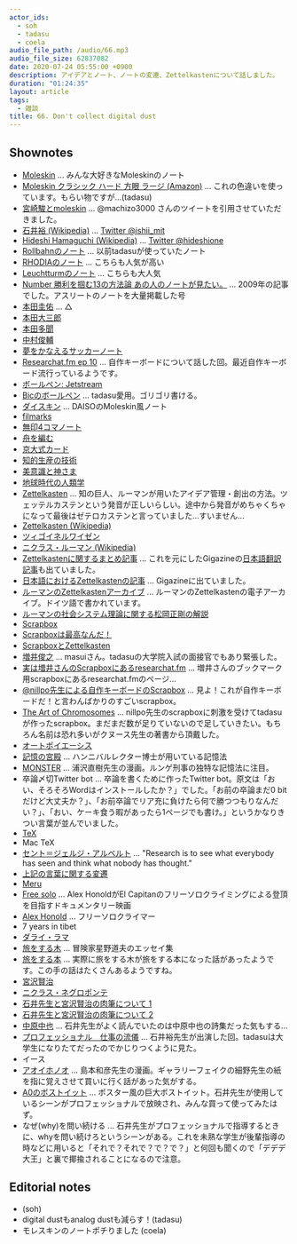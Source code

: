 ```yaml
---
actor_ids:
  - soh
  - tadasu
  - coela
audio_file_path: /audio/66.mp3
audio_file_size: 62837082
date: 2020-07-24 05:55:00 +0900
description: アイデアとノート、ノートの変遷、Zettelkastenについて話しました。
duration: "01:24:35"
layout: article
tags:
  - 雑談
title: 66. Don't collect digital dust
---
```


## Shownotes

- [Moleskin](https://us.moleskine.com/en/) ... みんな大好きなMoleskinのノート
- [Moleskin クラシック ハード 方眼 ラージ (Amazon)](https://www.amazon.co.jp/dp/B00NS9YDNK/?tag=researchatf04-22) ... これの色違いを使っています。もらい物ですが...(tadasu)
- [宮崎駿とmoleskin](https://twitter.com/machizo3000/status/797820597552021504) ... @machizo3000 さんのツイートを引用させていただきました。
- [石井裕 (Wikipedia)](https://ja.wikipedia.org/wiki/%E7%9F%B3%E4%BA%95%E8%A3%95_(%E3%82%B3%E3%83%B3%E3%83%94%E3%83%A5%E3%83%BC%E3%82%BF%E3%83%BC%E7%A0%94%E7%A9%B6%E8%80%85)) ... [Twitter @ishii_mit](https://twitter.com/ishii_mit)
- [Hideshi Hamaguchi (Wikipedia)](https://en.wikipedia.org/wiki/Hideshi_Hamaguchi) ... [Twitter @hideshione](https://twitter.com/hideshione)
- [Rollbahnのノート](https://www.amazon.co.jp/dp/B007B8N2YA/?tag=researchatf04-22) ... 以前tadasuが使っていたノート
- [RHODIAのノート](https://www.amazon.co.jp/dp/B00JO1IFLW/?tag=researchatf04-22) ... こちらも人気が高い
- [Leuchtturmのノート](https://www.amazon.co.jp/dp/B002TSIMW4/?tag=researchatf04-22) ... こちらも大人気
- [Number 勝利を掴む13の方法論 あの人のノートが見たい。](https://number.bunshun.jp/articles/-/247) ... 2009年の記事でした。アスリートのノートを大量掲載した号
- [本田圭佑](https://ja.wikipedia.org/wiki/%E6%9C%AC%E7%94%B0%E5%9C%AD%E4%BD%91) ... △
- [本田大三郎](https://ja.wikipedia.org/wiki/%E6%9C%AC%E7%94%B0%E5%A4%A7%E4%B8%89%E9%83%8E)
- [本田多聞](https://ja.wikipedia.org/wiki/%E6%9C%AC%E7%94%B0%E5%A4%9A%E8%81%9E)
- [中村俊輔](https://ja.wikipedia.org/wiki/%E4%B8%AD%E6%9D%91%E4%BF%8A%E8%BC%94)
- [夢をかなえるサッカーノート](https://www.amazon.co.jp/dp/4163717404/?tag=researchatf04-22)
- [Researchat.fm ep 10](https://researchat.fm/episode/10) ... 自作キーボードについて話した回。最近自作キーボード流行っているようです。
- [ボールペン: Jetstream](https://www.amazon.co.jp/dp/B001C09BS4/?tag=researchatf04-22)
- [Bicのボールペン](https://www.amazon.co.jp/dp/B004NNKJQA/?tag=researchatf04-22) ... tadasu愛用。ゴリゴリ書ける。
- [ダイスキン](https://kurashi-no.jp/I0027512) ... DAISOのMoleskin風ノート
- [filmarks](https://filmarks.com/)
- [無印4コマノート](https://www.muji.com/jp/ja/store/cmdty/detail/4550182109900)
- [舟を編む](https://www.amazon.co.jp/dp/B00GCHGF72/?tag=researchatf04-22)
- [京大式カード](https://www.amazon.co.jp/dp/B003FGLVPO/?tag=researchatf04-22)
- [知的生産の技術](https://www.amazon.co.jp/dp/B014R3S71E/?tag=researchatf04-22)
- [美意識と神さま](https://www.amazon.co.jp/dp/4122011914/?tag=researchatf04-22)
- [地球時代の人類学](https://www.amazon.co.jp/dp/B000J7HWQY/?tag=researchatf04-22)
- [Zettelkasten](https://zettelkasten.de/) ... 知の巨人、ルーマンが用いたアイデア管理・創出の方法。ツェッテルカステンという発音が正しいらしい。途中から発音がめちゃくちゃになって最後はゼテロカステンと言っていました...すいません...
- [Zettelkasten (Wikipedia)](https://en.wikipedia.org/wiki/Zettelkasten)
- [ツィゴイネルワイゼン](https://www.amazon.co.jp/dp/B00W20F5OM/?tag=researchatf04-22)
- [ニクラス・ルーマン (Wikipedia)](https://ja.wikipedia.org/wiki/%E3%83%8B%E3%82%AF%E3%83%A9%E3%82%B9%E3%83%BB%E3%83%AB%E3%83%BC%E3%83%9E%E3%83%B3) 
- [Zettelkastenに関するまとめ記事](https://writingcooperative.com/zettelkasten-how-one-german-scholar-was-so-freakishly-productive-997e4e0ca125) ... これを元にしたGigazineの[日本語翻訳記事](https://gigazine.net/news/20200604-zettelkasten-note/)も出ていました。
- [日本語におけるZettelkastenの記事](https://gigazine.net/news/20200604-zettelkasten-note/) ... Gigazineに出ていました。
- [ルーマンのZettelkastenアーカイブ](https://niklas-luhmann-archiv.de/bestand/zettelkasten/inhaltsuebersicht) ... ルーマンのZettelkastenの電子アーカイブ。ドイツ語で書かれています。
- [ルーマンの社会システム理論に関する松岡正剛の解説](https://1000ya.isis.ne.jp/1349.html)
- [Scrapbox](https://scrapbox.io)
- [Scrapboxは最高なんだ！](https://scrapbox.io/masui/Scrapbook)
- [ScrapboxとZettelkasten](https://forum.zettelkasten.de/discussion/895/using-scrapbox-as-a-zettel-notes-archive)
- [増井俊之](https://scrapbox.io/masui/) ... masuiさん。tadasuの大学院入試の面接官でもあり緊張した。
- [実は増井さんのScrapboxにあるresearchat.fm](https://scrapbox.io/masui-bookmarks/Researchat.fm) ... 増井さんのブックマーク用scrapboxにあるresearchat.fmのページ...
- [@nillpo先生による自作キーボードのScrapbox](https://scrapbox.io/MECHKEYS/) ... 見よ！これが自作キーボードだ！と言わんばかりのすごいscrapbox。
- [The Art of Chromosomes](https://scrapbox.io/chromosome/) ... nillpo先生のscrapboxに刺激を受けてtadasuが作ったscrapbox。まだまだ数が足りていないので足していきたい。もちろん名前は恐れ多いがクヌース先生の著書から頂戴した。
- [オートポイエーシス](https://ja.wikipedia.org/wiki/%E3%82%AA%E3%83%BC%E3%83%88%E3%83%9D%E3%82%A4%E3%82%A8%E3%83%BC%E3%82%B7%E3%82%B9)
- [記憶の宮殿](https://lifehacking.jp/2008/09/creating-a-memory-palace/) ... ハンニバルレクター博士が用いている記憶法
- [MONSTER](https://www.amazon.co.jp/dp/4091809049/?tag=researchatf04-22) ... 浦沢直樹先生の漫画。ルンゲ刑事の独特な記憶法に注目。
- 卒論〆切Twitter bot ... 卒論を書くために作ったTwitter bot。原文は「おい、そろそろWordはインストールしたか？」でした。「お前の卒論まだ0 bitだけど大丈夫か？」、「お前卒論でリア充に負けたら何で勝つつもりなんだい？」、「おい、ケーキ食う暇があったら1ページでも書け。」というかなりきつい言葉が並んでいました。
- [TeX](https://en.wikipedia.org/wiki/TeX)
- Mac TeX
- [セント＝ジェルジ・アルベルト](https://ja.wikipedia.org/wiki/%E3%82%BB%E3%83%B3%E3%83%88%EF%BC%9D%E3%82%B8%E3%82%A7%E3%83%AB%E3%82%B8%E3%83%BB%E3%82%A2%E3%83%AB%E3%83%99%E3%83%AB%E3%83%88) ... "Research is to see what everybody has seen and think what nobody has thought."
- [上記の言葉に関する変遷](https://www.quora.com/Who-made-this-quote-Discovery-consists-of-seeing-what-everybody-has-seen-and-thinking-what-nobody-has-thought
)
- [Meru](https://www.amazon.co.jp/dp/B073G9J46L/?tag=researchatf04-22)
- [Free solo](https://www.amazon.co.jp/dp/B081S5T3QR/?tag=researchatf04-22) ... Alex HonoldがEl Capitanのフリーソロクライミングによる登頂を目指すドキュメンタリー映画
- [Alex Honold](https://en.wikipedia.org/wiki/Alex_Honnold) ... フリーソロクライマー
- 7 years in tibet
- [ダライ・ラマ](https://ja.wikipedia.org/wiki/%E3%83%80%E3%83%A9%E3%82%A4%E3%83%BB%E3%83%A9%E3%83%9E)
- [旅をする木](https://www.amazon.co.jp/dp/4167515024/?tag=researchatf04-22) ... 冒険家星野道夫のエッセイ集
- [旅をする本](https://www.kyoyodo.com/article/%E8%AA%AD%E6%9B%B8%E6%84%9F%E6%83%B3%E6%96%87%E3%81%AB%E3%82%82%E3%81%8A%E3%81%99%E3%81%99%E3%82%81%E3%80%8E%E6%97%85%E3%82%92%E3%81%99%E3%82%8B%E6%9C%A8%E3%80%8F%E3%81%9D%E3%81%97%E3%81%A6%E3%80%8E/) ... 実際に旅をする木が旅をする本になった話があったようです。この手の話はたくさんあるようですね。
- [宮沢賢治](https://ja.wikipedia.org/wiki/%E5%AE%AE%E6%B2%A2%E8%B3%A2%E6%B2%BB)
- [ニクラス・ネグロポンテ](https://ja.wikipedia.org/wiki/%E3%83%8B%E3%82%B3%E3%83%A9%E3%82%B9%E3%83%BB%E3%83%8D%E3%82%B0%E3%83%AD%E3%83%9D%E3%83%B3%E3%83%86)
- [石井先生と宮沢賢治の肉筆について 1](https://next.rikunabi.com/tech/docs/ct_s03600.jsp?p=000789)
- [石井先生と宮沢賢治の肉筆について 2](https://ascii.jp/elem/000/000/051/51983/)
- [中原中也](https://ja.wikipedia.org/wiki/%E4%B8%AD%E5%8E%9F%E4%B8%AD%E4%B9%9F) ... 石井先生がよく読んでいたのは中原中也の詩集だった気もする...
- [プロフェッショナル　仕事の流儀](https://www.nhk.or.jp/professional/2007/0208/index.html) ... 石井裕先生が出演した回。tadasuは大学生になりたてだったのでかじりつくように見た。
- イース
- [アオイホノオ](https://www.amazon.co.jp/dp/B089GNY494/?tag=researchatf04-22) ... 島本和彦先生の漫画。ギャラリーフェイクの細野先生の紙を指に覚えさせて買いに行く話があった気がする。
- [A0のポストイット](https://www.amazon.co.jp/dp/B00006IA99/) ... ポスター風の巨大ポストイット。石井先生が使用しているシーンがプロフェッショナルで放映され、みんな買って使ってみたはず。
- なぜ(why)を問い続ける ... 石井先生がプロフェッショナルで指導するときに、whyを問い続けろというシーンがある。これを未熟な学生が後輩指導の時などに用いると「それで？それで？で？で？」と何回も聞くので「デデデ大王」と裏で揶揄されることになるので注意。

## Editorial notes
- (soh)
- digital dustもanalog dustも減らす！(tadasu)
- モレスキンのノートポチりました (coela)
